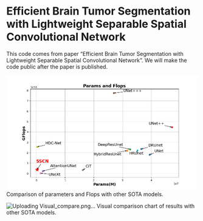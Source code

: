 # Efficient Brain Tumor Segmentation with Lightweight Separable Spatial Convolutional Network


This code comes from paper “Efficient Brain Tumor Segmentation with Lightweight Separable Spatial Convolutional Network”. We will make the code public after the paper is published.

![Uploading pfs.png…](https://github.com/zzpr/SSCN/blob/main/pfs.png?raw=true)
Comparison of parameters and Flops with other SOTA models.



![Uploading Visual_compare.png…](https://github.com/zzpr/SSCN/blob/main/Visual_compare.png)
Visual comparison chart of results with other SOTA models.


